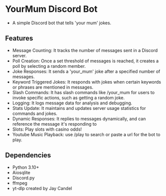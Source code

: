 # YourMum Discord Bot

- A simple Discord bot that tells 'your mum' jokes.

## Features

- Message Counting: It tracks the number of messages sent in a Discord server.
- Poll Creation: Once a set threshold of messages is reached, it creates a poll by selecting a random member.
- Joke Responses: It sends a 'your_mum' joke after a specified number of messages.
- Keyword Triggered Jokes: It responds with jokes when certain keywords or phrases are mentioned in messages.
- Slash Commands: It has slash commands like /your_mum for users to invoke specific actions, such as getting a random joke.
- Logging: It logs message data for analysis and debugging.
- Stats Update: It maintains and updates server usage statistics for commands and jokes.
- Dynamic Responses: It replies to messages dynamically, and can reference the message it's responding to
- Slots: Play slots with casino odds!
- Youtube Music Playback: use /play to search or paste a url for the bot to play.

## Dependencies

- Python 3.10+
- Aiosqlite
- Discord.py
- ffmpeg
- yt-dlp
created by Jay Candel